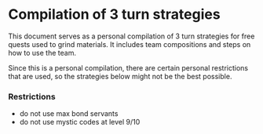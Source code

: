 # Compilation of 3 turn strategies

This document serves as a personal compilation of 3 turn strategies for free quests used to grind materials. It includes team compositions and steps on how to use the team. 

Since this is a personal compilation, there are certain personal restrictions that are used, so the strategies below might not be the best possible.

### Restrictions

- do not use max bond servants
- do not use mystic codes at level 9/10